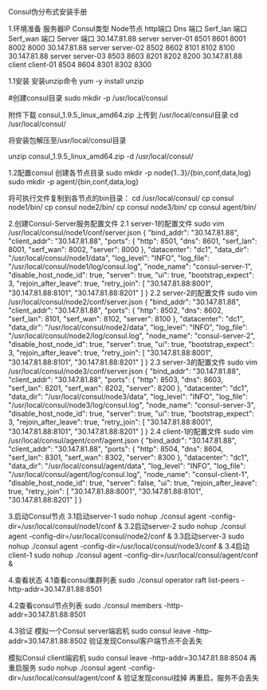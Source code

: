 Consul伪分布式安装手册


1.环境准备
服务器IP	Consul类型	Node节点	http端口	Dns
端口	Serf_lan
端口	Serf_wan
端口	Server
端口
30.147.81.88	server	server-01	8501	8601	8001	8002	8000
30.147.81.88	server	server-02	8502	8602	8101	8102	8100
30.147.81.88	server	server-03	8503	8603	8201	8202	8200
30.147.81.88	client	client-01	8504	8604	8301	8302	8300

1.1安装
安装unzip命令
yum -y install unzip


#创建consul目录
sudo mkdir -p /usr/local/consul


附件下载 consul_1.9.5_linux_amd64.zip 上传到 /usr/local/consul目录
cd /usr/local/consul/




将安装包解压至/usr/local/consul目录


unzip consul_1.9.5_linux_amd64.zip -d /usr/local/consul/




1.2配置consul
创建各节点目录
sudo  mkdir -p node{1..3}/{bin,conf,data,log}
sudo  mkdir -p agent/{bin,conf,data,log}


将可执行文件复制到各节点的bin目录：
cd /usr/local/consul/
cp consul node1/bin/
cp consul node2/bin/
cp consul node3/bin/
cp consul agent/bin/


2.创建Consul-Server服务配置文件
2.1 server-1的配置文件
sudo vim /usr/local/consul/node1/conf/server.json
{
"bind_addr": "30.147.81.88",
"client_addr": "30.147.81.88",
"ports": {
"http": 8501,
"dns": 8601,
"serf_lan": 8001,
"serf_wan": 8002,
"server": 8000
},
"datacenter": "dc1",
"data_dir": "/usr/local/consul/node1/data",
"log_level": "INFO",
"log_file": "/usr/local/consul/node1/log/consul.log",
"node_name": "consul-server-1",
"disable_host_node_id": true,
"server": true,
"ui": true,
"bootstrap_expect": 3,
"rejoin_after_leave": true,
"retry_join": [
"30.147.81.88:8001",
"30.147.81.88:8101",
"30.147.81.88:8201"
]
}
2.2 server-2的配置文件
sudo vim /usr/local/consul/node2/conf/server.json
{
"bind_addr": "30.147.81.88",
"client_addr": "30.147.81.88",
"ports": {
"http": 8502,
"dns": 8602,
"serf_lan": 8101,
"serf_wan": 8102,
"server": 8100
},
"datacenter": "dc1",
"data_dir": "/usr/local/consul/node2/data",
"log_level": "INFO",
"log_file": "/usr/local/consul/node2/log/consul.log",
"node_name": "consul-server-2",
"disable_host_node_id": true,
"server": true,
"ui": true,
"bootstrap_expect": 3,
"rejoin_after_leave": true,
"retry_join": [
"30.147.81.88:8001",
"30.147.81.88:8101",
"30.147.81.88:8201"
]
}
2.3 server-3的配置文件
sudo vim /usr/local/consul/node3/conf/server.json
{
"bind_addr": "30.147.81.88",
"client_addr": "30.147.81.88",
"ports": {
"http": 8503,
"dns": 8603,
"serf_lan": 8201,
"serf_wan": 8202,
"server": 8200
},
"datacenter": "dc1",
"data_dir": "/usr/local/consul/node3/data",
"log_level": "INFO",
"log_file": "/usr/local/consul/node3/log/consul.log",
"node_name": "consul-server-3",
"disable_host_node_id": true,
"server": true,
"ui": true,
"bootstrap_expect": 3,
"rejoin_after_leave": true,
"retry_join": [
"30.147.81.88:8001",
"30.147.81.88:8101",
"30.147.81.88:8201"
]
}
2.4 client-1的配置文件
sudo vim /usr/local/consul/agent/conf/agent.json
{
"bind_addr": "30.147.81.88",
"client_addr": "30.147.81.88",
"ports": {
"http": 8504,
"dns": 8604,
"serf_lan": 8301,
"serf_wan": 8302,
"server": 8300
},
"datacenter": "dc1",
"data_dir": "/usr/local/consul/agent/data",
"log_level": "INFO",
"log_file": "/usr/local/consul/agent/log/consul.log",
"node_name": "consul-client-1",
"disable_host_node_id": true,
"server": false,
"ui": true,
"rejoin_after_leave": true,
"retry_join": [
"30.147.81.88:8001",
"30.147.81.88:8101",
"30.147.81.88:8201"
]
}




3.启动Consul节点
3.1启动server-1
sudo nohup ./consul agent -config-dir=/usr/local/consul/node1/conf &
3.2启动server-2
sudo nohup ./consul agent -config-dir=/usr/local/consul/node2/conf &
3.3启动server-3
sudo nohup ./consul agent -config-dir=/usr/local/consul/node3/conf &
3.4启动client-1
sudo nohup ./consul agent -config-dir=/usr/local/consul/agent/conf &


 
4.查看状态
4.1查看consul集群列表
sudo ./consul operator raft list-peers -http-addr=30.147.81.88:8501


4.2查看consul节点列表
sudo ./consul members -http-addr=30.147.81.88:8501


4.3验证
模拟一个Consul server端宕机
sudo  consul leave -http-addr=30.147.81.88:8502
验证发现Consul客户端节点不会丢失




模拟Consul client端宕机
sudo  consul leave -http-addr=30.147.81.88:8504
再重启服务
sudo  nohup ./consul agent -config-dir=/usr/local/consul/agent/conf &
验证发现consul挂掉 再重启，服务不会丢失

